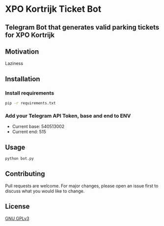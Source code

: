 # XPO Kortrijk Ticket Bot
## Telegram Bot that generates valid parking tickets for XPO Kortrijk

## Motivation

Laziness

## Installation
### Install requirements

```bash
pip -r requirements.txt
```
### Add your Telegram API Token, base and end to ENV

- Current base: 540513002
- Current end: 515

## Usage

```bash
python bot.py
```

## Contributing
Pull requests are welcome. For major changes, please open an issue first to discuss what you would like to change.

## License
[GNU GPLv3](https://choosealicense.com/licenses/gpl-3.0/)